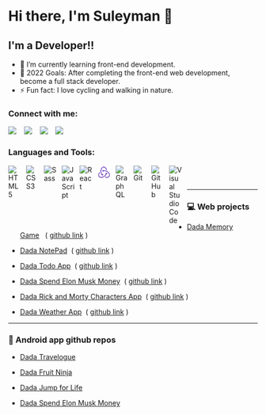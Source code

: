 # Hi there, I'm Suleyman 👋

## I'm a Developer!!

- 🌱 I’m currently learning front-end development.
- 🥅 2022 Goals: After completing the front-end web development, become a full stack developer.
- ⚡ Fun fact: I love cycling and walking in nature.

### Connect with me:

[<image src="images/globe-dark.svg">](https://dadashow.netlify.app/)&nbsp;&nbsp;&nbsp;
[<image src="images/linkedin-dark.svg">](https://www.linkedin.com/in/suleyman-dadashov-54136a178/)&nbsp;&nbsp;&nbsp;
[<image src="images/twitter-dark.svg">](https://twitter.com/Suleyman141406)&nbsp;&nbsp;&nbsp;
[<image src="images/instagram-dark.svg">](https://www.instagram.com/suleyman._.14/)&nbsp;&nbsp;&nbsp;

### Languages and Tools:

<img align="left" alt="HTML5" width="26px" src="https://cdn.jsdelivr.net/gh/devicons/devicon/icons/html5/html5-original.svg" style="padding-right:10px;" />
<img align="left" alt="CSS3" width="26px" src="https://cdn.jsdelivr.net/gh/devicons/devicon/icons/css3/css3-original.svg" style="padding-right:10px;" />
<img align="left" alt="Sass" width="26px" src="https://cdn.jsdelivr.net/gh/devicons/devicon/icons/sass/sass-original.svg" style="padding-right:10px;" />
<img align="left" alt="JavaScript" width="26px" src="https://cdn.jsdelivr.net/gh/devicons/devicon/icons/javascript/javascript-original.svg" style="padding-right:10px;" />
<img align="left" alt="React" width="26px" src="https://cdn.jsdelivr.net/gh/devicons/devicon/icons/react/react-original.svg" style="padding-right:10px;" />
<img align="left" alt="Redux" width="27px"  src="images/redux.svg" style="padding-right:10px;" />
<img align="left" alt="GraphQL" width="26px" src="https://cdn.jsdelivr.net/gh/devicons/devicon/icons/graphql/graphql-plain.svg" style="padding-right:10px;" />

<img align="left" alt="Git" width="26px" src="https://cdn.jsdelivr.net/gh/devicons/devicon/icons/git/git-original.svg" style="padding-right:10px;" />
<img align="left" alt="GitHub" width="26px" src="https://user-images.githubusercontent.com/3369400/139447912-e0f43f33-6d9f-45f8-be46-2df5bbc91289.png" style="padding-right:10px;" />
<img align="left" alt="Visual Studio Code" width="26px" src="https://cdn.jsdelivr.net/gh/devicons/devicon/icons/vscode/vscode-original.svg" style="padding-right:10px;" />
<br />
<br />

---

### 💻 Web projects

- [Dada Memory Game](https://dadamemorygame.netlify.app/)&nbsp;&nbsp; ( [github link](https://github.com/Suleyman1406/PatikaReduxWork3) )
- [Dada NotePad](https://dadanotepad.netlify.app/)&nbsp;&nbsp;( [github link](https://github.com/Suleyman1406/PatikaReduxWork1) )

- [Dada Todo App](https://dadatodo.netlify.app/)&nbsp;&nbsp;( [github link](https://github.com/Suleyman1406/PatikaReactWork2) )

- [Dada Spend Elon Musk Money](https://dadaspendelonmoney.netlify.app/)&nbsp;&nbsp;( [github link](https://github.com/Suleyman1406/PatikaReduxWork2) )

- [Dada Rick and Morty Characters App](https://dadarickandmorty.netlify.app/)&nbsp;&nbsp;( [github link](https://github.com/Suleyman1406/PatikaGraphQLWork7) )

- [Dada Weather App](https://dadaweather.netlify.app/)&nbsp;&nbsp;( [github link](https://github.com/Suleyman1406/PatikaReactWork3) )

---

### 📱 Android app github repos

- [Dada Travelogue](https://github.com/Suleyman1406/Travelogue)

- [Dada Fruit Ninja](https://github.com/Suleyman1406/FruiteNinja)

- [Dada Jump for Life ](https://github.com/Suleyman1406/JumpForLife)

- [Dada Spend Elon Musk Money](https://dadaspendelonmoney.netlify.app/)
